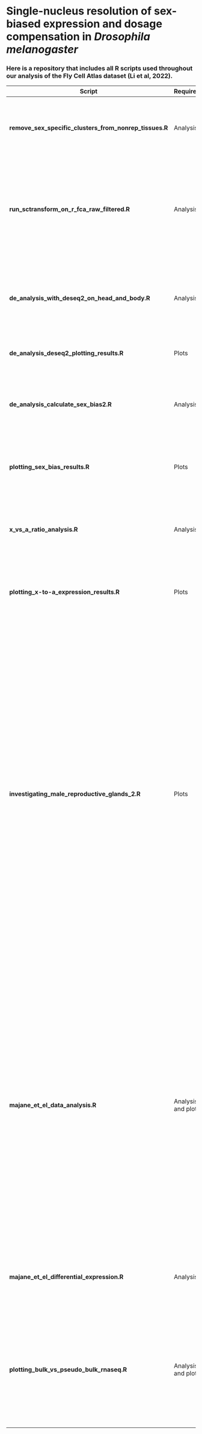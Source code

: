 # Single-nucleus resolution of sex-biased expression and dosage compensation in *Drosophila melanogaster*

### Here is a repository that includes all R scripts used throughout our analysis of the Fly Cell Atlas dataset (Li et al, 2022).

| **Script**                                             | **Required**       | **Order** | **Description**                                                                                                                                                                                                                                                                                                                                                                                                                                                   |
|--------------------------------------------------------|--------------------|-----------|-------------------------------------------------------------------------------------------------------------------------------------------------------------------------------------------------------------------------------------------------------------------------------------------------------------------------------------------------------------------------------------------------------------------------------------------------------------------|
| **remove_sex_specific_clusters_from_nonrep_tissues.R** | Analysis           | 1         | Convert loom format to h5Seurat and remove sex-specific clusters from somatic tissues                                                                                                                                                                                                                                                                                                                                                                             |
| **run_sctransform_on_r_fca_raw_filtered.R**            | Analysis           | 2         | Run stringent filtering on cells and genes, remove ambient RNA with DecontX and perform normalisation step with sctransform for each tissue                                                                                                                                                                                                                                                                                                                       |
| **de_analysis_with_deseq2_on_head_and_body.R**         | Analysis           | 3         | Run DESeq2 on aggregated counts (pseudo-bulk) in head and carcass at the tissue- and cluster-level                                                                                                                                                                                                                                                                                                                                                                |
| **de_analysis_deseq2_plotting_results.R**              | Plots              | 4         | Plot DESeq2 results at the tissue- and cluster-level                                                                                                                                                                                                                                                                                                                                                                                                              |
| **de_analysis_calculate_sex_bias2.R**                  | Analysis           | 5         | Calculate sex bias with and without accounting for cell type composition differences between the sexes                                                                                                                                                                                                                                                                                                                                                            |
| **plotting_sex_bias_results.R**                        | Plots              | 6         | Plot sex bias in cell type proportion and gene expression for each tissue                                                                                                                                                                                                                                                                                                                                                                                         |
| **x_vs_a_ratio_analysis.R**                            | Analysis           | 7         | Calculate mean X:A expression and obtain expression of DCC-related genes for each cell                                                                                                                                                                                                                                                                                                                                                                            |
| **plotting_x-to-a_expression_results.R**               | Plots              | 8         | Plot X:A expression ratios across tissues and cell types, and in the male gonad                                                                                                                                                                                                                                                                                                                                                                                   |
| **investigating_male_reproductive_glands_2.R**         | Plots              | 9         | Plot X:A expression ratios across male accessory gland cell type clusters; plot  X:A for each cell type cluster (ridges and UMAP); plot roX genes and Sxl expression in the accessory gland; dotplot of DCC-related in male accessory gland cell type clusters; plot percentage of autosomal and X-linked genes expressed in the accessory gland; dotplot of germline markers in sperm cells and in the male accessory glands; plot dsx expression across tissues |
| **majane_et_el_data_analysis.R**                       | Analysis and plots | 10        | Convert Majane et al (2022) data into h5Seurat format, stringent filtering, ambient RNA removal with DecontX followed by normalisation with sctransform, and calculate X:A expression for each cell within the male accessory gland; plot X:A expression for each cell type cluster (ridges and UMAP), and generate dotplots of DCC-related genes for each cluster in the male accessory gland                                                                    |
| **majane_et_el_differential_expression.R**             | Analysis           | 11        | Perform a DE analysis between main cell clusters in the Majane et al (2022) dataset using MAST                                                                                                                                                                                                                                                                                                                                                                    |
| **plotting_bulk_vs_pseudo_bulk_rnaseq.R**              | Analysis and plots | 12        | Calculate and plot average expression in bulk RNAseq (from Leader et al, 2017) versus pseudo-bulk (Fly Cell Atlas data) for each gene found in both datasets                                                                                                                                                                                                                                                                                                      |
